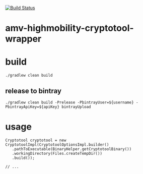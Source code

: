 [![Build Status](https://travis-ci.org/amvnetworks/amv-highmobility-cryptotool-wrapper.svg?branch=master)](https://travis-ci.org/amvnetworks/amv-highmobility-cryptotool-wrapper)

amv-highmobility-cryptotool-wrapper
========

# build
```
./gradlew clean build
```

## release to bintray
```
./gradlew clean build -Prelease -PbintrayUser=${username} -PbintrayApiKey=${apiKey} bintrayUpload
```

# usage
```
Cryptotool cryptotool = new CryptotoolImpl(CryptotoolOptionsImpl.builder()
   .pathToExecutable(BinaryHelper.getCryptotoolBinary())
   .workingDirectory(Files.createTempDir())
   .build());
   
// ...
```